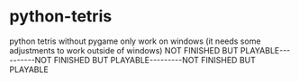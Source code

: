 # python-tetris
python tetris without pygame
only work on windows (it needs some adjustments to work outside of windows)
NOT FINISHED BUT PLAYABLE----------NOT FINISHED BUT PLAYABLE---------NOT FINISHED BUT PLAYABLE
